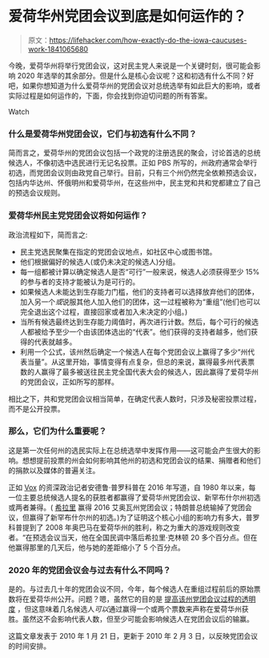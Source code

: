 # 爱荷华州党团会议到底是如何运作的？

> 原文：<https://lifehacker.com/how-exactly-do-the-iowa-caucuses-work-1841065680>

今晚，爱荷华州将举行党团会议，这对民主党人来说是一个关键时刻，很可能会影响 2020 年选举的其余部分。但是什么是核心会议呢？这和初选有什么不同？好吧，如果你想知道为什么爱荷华州的党团会议对总统选举有如此巨大的影响，或者实际过程是如何运作的，下面，你会找到你迫切问题的所有答案。

Watch

### 什么是爱荷华州党团会议，它们与初选有什么不同？

简而言之，爱荷华州的党团会议包括一个政党的注册选民的聚会，讨论首选的总统候选人，不像初选中选民进行无记名投票。正如 PBS 所写的，州政府通常会举行初选，而党团会议则由政党自己举行。目前，只有三个州仍然完全依赖预选会议，包括内华达州、怀俄明州和爱荷华州，在这些州中，民主党和共和党都建立了自己的预选会议规则。

### 爱荷华州民主党党团会议将如何运作？

政治流程如下，简而言之:

*   民主党选民聚集在指定的党团会议地点，如社区中心或图书馆。
*   他们根据偏好的候选人(或仍未决定的候选人)分组。
*   每一组都被计算以确定候选人是否“可行”一般来说，候选人必须获得至少 15%的参与者的支持才能被认为是可行的。
*   如果候选人未能达到生存能力门槛，他们的支持者可以选择放弃他们的团体，加入另一个*或*说服其他人加入他们的团体，这一过程被称为“重组”(他们也可以完全退出这个过程，直接回家或者加入未决定的小组。)
*   当所有候选最终达到生存能力阈值时，再次进行计数。然后，每个可行的候选人都被给予至少一个由该团体选出的“代表”。他们获得的支持者越多，他们获得的代表就越多。
*   利用一个公式，该州然后确定一个候选人在每个党团会议上赢得了多少“州代表当量”。从这里开始，事情变得有点复杂，但总的来说，赢得最多州代表票数的人赢得了最多被送往民主党全国代表大会的候选人，因此赢得了爱荷华州的党团会议，正如所写的那样。

相比之下，共和党党团会议相当简单，在确定代表人数时，只涉及秘密投票过程，而不是公开投票。

### 那么，它们为什么重要呢？

这是第一次任何州的选民实际上在总统选举中发挥作用——这可能会产生很大的影响。想想提前投票的州会如何影响其他州的初选和党团会议的结果、捐赠者和他们的捐款以及媒体的普遍关注。

正如 [Vox](https://www.vox.com/2016/1/25/10817088/iowa-caucus-2016-poll-trump-sanders) 的资深政治记者安德鲁·普罗科普在 2016 年写道，自 1980 年以来，每一位主要总统候选人提名的获胜者都赢得了爱荷华州党团会议、新罕布什尔州初选或两者兼得。( [希拉里](https://www.nytimes.com/elections/2016/results/primaries/iowa) 赢得 2016 艾奥瓦州党团会议；特朗普总统输掉了党团会议，但赢得了新罕布什尔州的初选。)为了证明这个核心小组的影响力有多大，普罗科普提到了 2008 年奥巴马在爱荷华州的胜利，称之为重大的游戏规则改变者。“在预选会议当天，他在全国民调中落后希拉里·克林顿 20 多个百分点。但在他赢得那里的几天后，他与她的差距缩小了 5 个百分点。

### 2020 年的党团会议会与过去有什么不同吗？

是的。与过去几十年的党团会议不同，今年，每个候选人在重组过程前后的原始票数将在爱荷华州公开。问题？嗯，虽然它的目的是 [提高该州党团会议过程的透明度](https://www.politico.com/news/2020/01/16/iowa-caucus-vote-totals-change-099519) ，但这意味着几名候选人*可以*通过赢得一个或两个票数来声称在爱荷华州获胜。虽然这不会影响代表人数，但至少可能会影响候选人在党团会议后的输赢。

这篇文章发表于 2010 年 1 月 21 日，更新于 2010 年 2 月 3 日，以反映党团会议的时间安排。